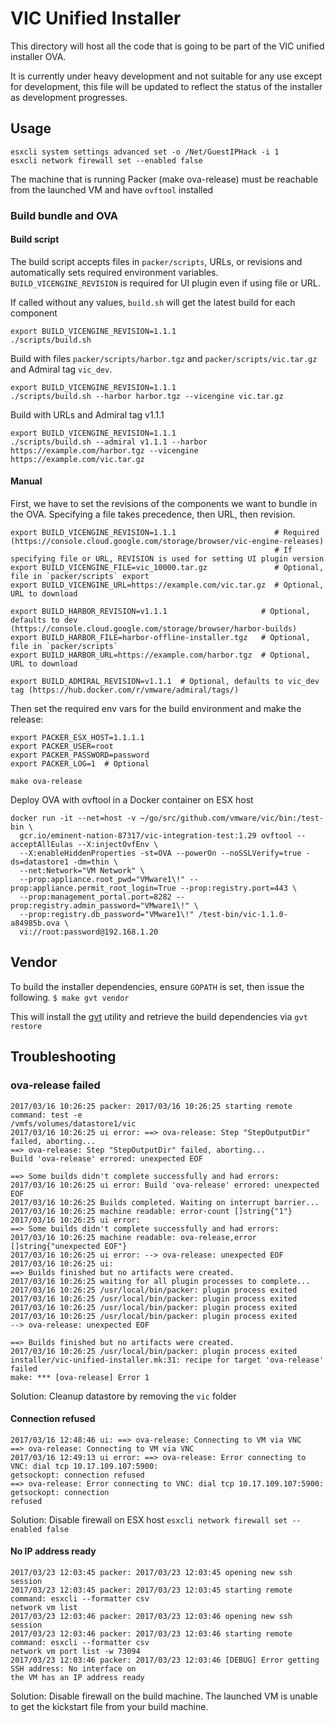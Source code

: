 # VIC Unified Installer

This directory will host all the code that is going to be part of the VIC unified installer OVA.

It is currently under heavy development and not suitable for any use except for development, this file will be updated to reflect the status of the installer as development progresses.

## Usage

```
esxcli system settings advanced set -o /Net/GuestIPHack -i 1
esxcli network firewall set --enabled false
```

The machine that is running Packer (make ova-release) must be reachable from the launched VM and
have `ovftool` installed

### Build bundle and OVA

#### Build script

The build script accepts files in `packer/scripts`, URLs, or revisions and automatically sets
required environment variables. `BUILD_VICENGINE_REVISION` is required for UI plugin even if using
file or URL.

If called without any values, `build.sh` will get the latest build for each component
```
export BUILD_VICENGINE_REVISION=1.1.1
./scripts/build.sh
```

Build with files `packer/scripts/harbor.tgz` and `packer/scripts/vic.tar.gz` and Admiral tag
`vic_dev`.
```
export BUILD_VICENGINE_REVISION=1.1.1
./scripts/build.sh --harbor harbor.tgz --vicengine vic.tar.gz
```

Build with URLs and Admiral tag v1.1.1
```
export BUILD_VICENGINE_REVISION=1.1.1
./scripts/build.sh --admiral v1.1.1 --harbor https://example.com/harbor.tgz --vicengine https://example.com/vic.tar.gz
```

#### Manual

First, we have to set the revisions of the components we want to bundle in the OVA.
Specifying a file takes precedence, then URL, then revision.

```
export BUILD_VICENGINE_REVISION=1.1.1                      # Required (https://console.cloud.google.com/storage/browser/vic-engine-releases)
                                                           # If specifying file or URL, REVISION is used for setting UI plugin version
export BUILD_VICENGINE_FILE=vic_10000.tar.gz               # Optional, file in `packer/scripts` export
export BUILD_VICENGINE_URL=https://example.com/vic.tar.gz  # Optional, URL to download

export BUILD_HARBOR_REVISION=v1.1.1                     # Optional, defaults to dev (https://console.cloud.google.com/storage/browser/harbor-builds)
export BUILD_HARBOR_FILE=harbor-offline-installer.tgz   # Optional, file in `packer/scripts`
export BUILD_HARBOR_URL=https://example.com/harbor.tgz  # Optional, URL to download

export BUILD_ADMIRAL_REVISION=v1.1.1  # Optional, defaults to vic_dev tag (https://hub.docker.com/r/vmware/admiral/tags/)
```

Then set the required env vars for the build environment and make the release:

```
export PACKER_ESX_HOST=1.1.1.1
export PACKER_USER=root
export PACKER_PASSWORD=password
export PACKER_LOG=1  # Optional

make ova-release
```

Deploy OVA with ovftool in a Docker container on ESX host
```
docker run -it --net=host -v ~/go/src/github.com/vmware/vic/bin:/test-bin \
  gcr.io/eminent-nation-87317/vic-integration-test:1.29 ovftool --acceptAllEulas --X:injectOvfEnv \
  --X:enableHiddenProperties -st=OVA --powerOn --noSSLVerify=true -ds=datastore1 -dm=thin \
  --net:Network="VM Network" \
  --prop:appliance.root_pwd="VMware1\!" --prop:appliance.permit_root_login=True --prop:registry.port=443 \
  --prop:management_portal.port=8282 --prop:registry.admin_password="VMware1\!" \
  --prop:registry.db_password="VMware1\!" /test-bin/vic-1.1.0-a84985b.ova \
  vi://root:password@192.168.1.20
```

## Vendor

To build the installer dependencies, ensure `GOPATH` is set, then issue the following.
``
$ make gvt vendor
``

This will install the [gvt](https://github.com/FiloSottile/gvt) utility and retrieve the build dependencies via `gvt restore`


## Troubleshooting

### ova-release failed

```
2017/03/16 10:26:25 packer: 2017/03/16 10:26:25 starting remote command: test -e
/vmfs/volumes/datastore1/vic
2017/03/16 10:26:25 ui error: ==> ova-release: Step "StepOutputDir" failed, aborting...
==> ova-release: Step "StepOutputDir" failed, aborting...
Build 'ova-release' errored: unexpected EOF

==> Some builds didn't complete successfully and had errors:
2017/03/16 10:26:25 ui error: Build 'ova-release' errored: unexpected EOF
2017/03/16 10:26:25 Builds completed. Waiting on interrupt barrier...
2017/03/16 10:26:25 machine readable: error-count []string{"1"}
2017/03/16 10:26:25 ui error:
==> Some builds didn't complete successfully and had errors:
2017/03/16 10:26:25 machine readable: ova-release,error []string{"unexpected EOF"}
2017/03/16 10:26:25 ui error: --> ova-release: unexpected EOF
2017/03/16 10:26:25 ui:
==> Builds finished but no artifacts were created.
2017/03/16 10:26:25 waiting for all plugin processes to complete...
2017/03/16 10:26:25 /usr/local/bin/packer: plugin process exited
2017/03/16 10:26:25 /usr/local/bin/packer: plugin process exited
2017/03/16 10:26:25 /usr/local/bin/packer: plugin process exited
2017/03/16 10:26:25 /usr/local/bin/packer: plugin process exited
--> ova-release: unexpected EOF

==> Builds finished but no artifacts were created.
2017/03/16 10:26:25 /usr/local/bin/packer: plugin process exited
installer/vic-unified-installer.mk:31: recipe for target 'ova-release' failed
make: *** [ova-release] Error 1
```

Solution: Cleanup datastore by removing the `vic` folder


#### Connection refused

```
2017/03/16 12:48:46 ui: ==> ova-release: Connecting to VM via VNC
==> ova-release: Connecting to VM via VNC
2017/03/16 12:49:13 ui error: ==> ova-release: Error connecting to VNC: dial tcp 10.17.109.107:5900:
getsockopt: connection refused
==> ova-release: Error connecting to VNC: dial tcp 10.17.109.107:5900: getsockopt: connection
refused
```

Solution: Disable firewall on ESX host `esxcli network firewall set --enabled false`

#### No IP address ready

```
2017/03/23 12:03:45 packer: 2017/03/23 12:03:45 opening new ssh session
2017/03/23 12:03:45 packer: 2017/03/23 12:03:45 starting remote command: esxcli --formatter csv
network vm list
2017/03/23 12:03:46 packer: 2017/03/23 12:03:46 opening new ssh session
2017/03/23 12:03:46 packer: 2017/03/23 12:03:46 starting remote command: esxcli --formatter csv
network vm port list -w 73094
2017/03/23 12:03:46 packer: 2017/03/23 12:03:46 [DEBUG] Error getting SSH address: No interface on
the VM has an IP address ready
```

Solution: Disable firewall on the build machine. The launched VM is unable to get the kickstart file
from your build machine.
